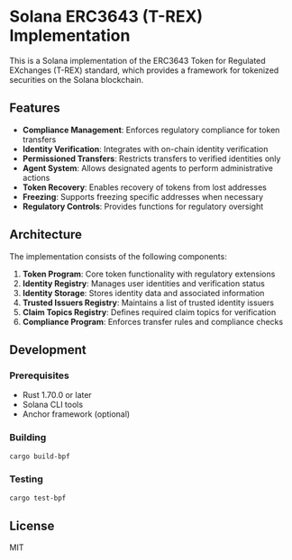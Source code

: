 # Solana ERC3643 (T-REX) Implementation

This is a Solana implementation of the ERC3643 Token for Regulated EXchanges (T-REX) standard, which provides a framework for tokenized securities on the Solana blockchain.

## Features

- **Compliance Management**: Enforces regulatory compliance for token transfers
- **Identity Verification**: Integrates with on-chain identity verification 
- **Permissioned Transfers**: Restricts transfers to verified identities only
- **Agent System**: Allows designated agents to perform administrative actions
- **Token Recovery**: Enables recovery of tokens from lost addresses
- **Freezing**: Supports freezing specific addresses when necessary
- **Regulatory Controls**: Provides functions for regulatory oversight

## Architecture

The implementation consists of the following components:

1. **Token Program**: Core token functionality with regulatory extensions
2. **Identity Registry**: Manages user identities and verification status
3. **Identity Storage**: Stores identity data and associated information
4. **Trusted Issuers Registry**: Maintains a list of trusted identity issuers
5. **Claim Topics Registry**: Defines required claim topics for verification
6. **Compliance Program**: Enforces transfer rules and compliance checks

## Development

### Prerequisites

- Rust 1.70.0 or later
- Solana CLI tools
- Anchor framework (optional)

### Building

```bash
cargo build-bpf
```

### Testing

```bash
cargo test-bpf
```

## License

MIT
